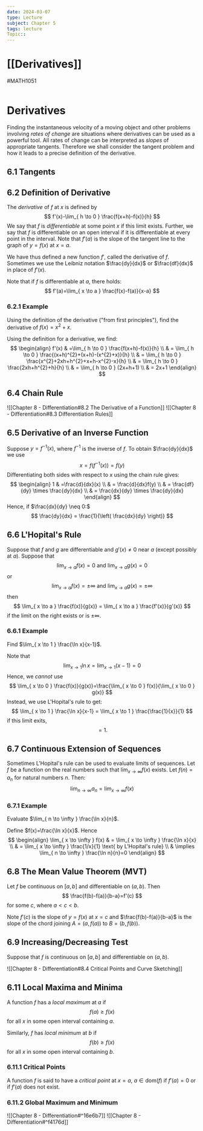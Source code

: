 ```yaml
---
date: 2024-03-07
type: Lecture
subject: Chapter 5
tags: lecture
Topic:: 
---
```

# [[Derivatives]]
#MATH1051

```toc
```

# Derivatives

Finding the instantaneous velocity of a moving object and other problems involving *rates of change* are situations where derivatives can be used as a powerful tool. All rates of change can be interpreted as *slopes* of appropriate tangents. Therefore we shall consider the tangent problem and how it leads to a precise definition of the derivative.

## 6.1 Tangents

## 6.2 Definition of Derivative

The *derivative* of $f$ at $x$ is defined by 
$$
f'(x)-\lim_{ h \to 0 } \frac{f(x+h)-f(x)}{h}
$$
We say that $f$ is *differentiable* at some point $x$ if this limit exists. Further, we say that $f$ is differentiable on an open interval if it is differentiable at every point in the interval. Note that $f'(a)$ is the slope of the tangent line to the graph of $y=f(x)$ at $x=a.$

We have thus defined a new function $f'$, called the derivative of $f$. Sometimes we use the Leibniz notation $\frac{dy}{dx}$ or $\frac{df}{dx}$ in place of $f'(x).$

Note that if $f$ is differentiable at $a$, there holds:
$$
f'(a)=\lim_{ x \to a } \frac{f(x)-f(a)}{x-a}
$$

### 6.2.1 Example

Using the definition of the derivative ("from first principles"), find the derivative of $f(x)=x^{2}+x$.

Using the definition for a derivative, we find:
$$
\begin{align}
f'(x) & =\lim_{ h \to 0 } \frac{f(x+h)-f(x)}{h} \\
  & = \lim_{ h \to 0 } \frac{(x+h)^{2}+(x+h)-(x^{2}+x)}{h} \\
  & = \lim_{ h \to 0 } \frac{x^{2}+2xh+h^{2}+x+h-x^{2}-x}{h} \\
  & = \lim_{  h \to 0 } \frac{2xh+h^{2}+h}{h} \\
  & = \lim_{ h \to 0 } (2x+h+1) \\
  & = 2x+1
\end{align}
$$
## 6.4 Chain Rule

![[Chapter 8 - Differentiation#8.2 The Derivative of a Function]]
![[Chapter 8 - Differentiation#8.3 Differentiation Rules]]
## 6.5 Derivative of an Inverse Function

Suppose $y=f^{-1}(x)$, where $f^{-1}$ is the inverse of $f$. To obtain $\frac{dy}{dx}$ we use 
$$
x=f(f^{-1}(x))=f(y)
$$
Differentiating both sides with respect to $x$ using the chain rule gives:
$$
\begin{align}
1 & =\frac{d}{dx}(x)  \\
  & = \frac{d}{dx}f(y) \\
  & = \frac{df}{dy} \times \frac{dy}{dx}  \\
  & = \frac{dx}{dy} \times \frac{dy}{dx}
\end{align}
$$
Hence, if $\frac{dx}{dy} \neq 0:$
$$
\frac{dy}{dx} = \frac{1}{\left( \frac{dx}{dy} \right)}
$$
## 6.6 L'Hopital's Rule

Suppose that $f$ and $g$ are differentiable and $g'(x)\neq 0$ near $a$ (except possibly at $a$). Suppose that
$$
\lim_{ x \to a } f(x)=0  \text{ and } \lim_{ x \to a } g(x)=0
$$
or
$$
\lim_{ x \to a } f(x)=\pm \infty \text{ and } \lim_{  x \to a } g(x)=\pm \infty
$$
then
$$
\lim_{ x \to a } \frac{f(x)}{g(x)} = \lim_{ x \to a } \frac{f'(x)}{g'(x)}
$$
if the limit on the right exists or is $\pm \infty$.

### 6.6.1 Example

Find $\lim_{ x \to 1 } \frac{\ln x}{x-1}$.

Note that 
$$
\lim_{ x \to 1 } \ln x = \lim_{ x \to 1 } (x-1)=0
$$
Hence, we *cannot* use
$$
\lim_{ x \to 0 } \frac{f(x)}{g(x)}=\frac{\lim_{ x \to 0 } f(x)}{\lim_{ x \to 0 } g(x)}
$$
Instead, we use L'Hopital's rule to get:
$$
\lim_{ x \to 1 } \frac{\ln x}{x-1} = \lim_{ x \to 1 } \frac{\frac{1}{x}}{1}
$$
if this limit exits,
$$
=1.
$$
## 6.7 Continuous Extension of Sequences

Sometimes L'Hopital's rule can be used to evaluate limits of sequences. Let $f$ be a function on the real numbers such that $\lim_{ x \to \infty }f(x)$ exists. Let $f(n)=a_{n}$ for natural numbers $n$. Then:
$$
\lim_{ n \to \infty } a_{n} = \lim_{ x \to \infty } f(x)
$$
### 6.7.1 Example

Evaluate $\lim_{ n \to \infty } \frac{\ln x}{n}$.

Define $f(x)=\frac{\ln x}{x}$. Hence
$$
\begin{align}
\lim_{ x \to \infty } f(x)  & = \lim_{ x \to \infty } \frac{\ln x}{x} \\
  & = \lim_{ x \to \infty } \frac{1/x}{1} \text{ by L'Hopital's rule} \\
  & \implies \lim_{ n \to \infty } \frac{\ln n}{n}=0
\end{align}
$$
## 6.8 The Mean Value Theorem (MVT)

Let $f$ be continuous on $[a,b]$ and differentiable on $(a,b)$. Then
$$
\frac{f(b)-f(a)}{b-a}=f'(c)
$$
for some $c$, where $a<c<b$.

Note $f'(c)$ is the slope of $y=f(x)$ at $x=c$ and $\frac{f(b)-f(a)}{b-a}$ is the slope of the chord joining $A=(a,f(a))$ to $B=(b,f(b))$.

## 6.9 Increasing/Decreasing Test

Suppose that $f$ is continuous on $[a,b]$ and differentiable on $(a,b)$.

![[Chapter 8 - Differentiation#8.4 Critical Points and Curve Sketching]]

## 6.11 Local Maxima and Minima

A function $f$ has a *local maximum* at $a$ if 
$$
f(a)\geq f(x)
$$
for all $x$ in some open interval containing $a$.

Similarly, $f$ has *local minimum* at $b$ if 
$$
f(b)\geq f(x)
$$
for all $x$ in some open interval containing $b$.

### 6.11.1 Critical Points

A function $f$ is said to have a *critical point* at $x=a$, $a \in \text{dom}(f)$ if $f'(a)=0$ or if $f'(a)$ does not exist.

### 6.11.2 Global Maximum and Minimum

![[Chapter 8 - Differentiation#^16e6b7]]
![[Chapter 8 - Differentiation#^f4176d]]

